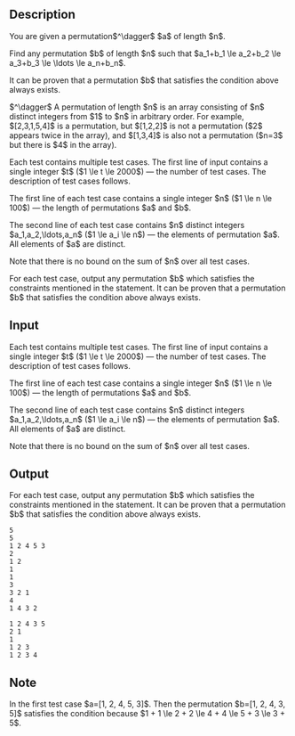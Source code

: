 ## Description

<div><p>You are given a permutation$^\dagger$ $a$ of length $n$.</p><p>Find any permutation $b$ of length $n$ such that $a_1+b_1 \le a_2+b_2 \le a_3+b_3 \le \ldots \le a_n+b_n$.</p><p>It can be proven that a permutation $b$ that satisfies the condition above always exists.</p><p>$^\dagger$ A permutation of length $n$ is an array consisting of $n$ distinct integers from $1$ to $n$ in arbitrary order. For example, $[2,3,1,5,4]$ is a permutation, but $[1,2,2]$ is not a permutation ($2$ appears twice in the array), and $[1,3,4]$ is also not a permutation ($n=3$ but there is $4$ in the array).</p></div><div class="input-specification"><p>Each test contains multiple test cases. The first line of input contains a single integer $t$ ($1 \le t \le 2000$)&nbsp;— the number of test cases. The description of test cases follows.</p><p>The first line of each test case contains a single integer $n$ ($1 \le n \le 100$)&nbsp;— the length of permutations $a$ and $b$.</p><p>The second line of each test case contains $n$ distinct integers $a_1,a_2,\ldots,a_n$ ($1 \le a_i \le n$)&nbsp;— the elements of permutation $a$. All elements of $a$ are distinct.</p><p>Note that there is no bound on the sum of $n$ over all test cases.</p></div><div class="output-specification"><p>For each test case, output <span class="tex-font-style-bf">any</span> permutation $b$ which satisfies the constraints mentioned in the statement. It can be proven that a permutation $b$ that satisfies the condition above always exists.</p></div>

## Input

<p>Each test contains multiple test cases. The first line of input contains a single integer $t$ ($1 \le t \le 2000$)&nbsp;— the number of test cases. The description of test cases follows.</p><p>The first line of each test case contains a single integer $n$ ($1 \le n \le 100$)&nbsp;— the length of permutations $a$ and $b$.</p><p>The second line of each test case contains $n$ distinct integers $a_1,a_2,\ldots,a_n$ ($1 \le a_i \le n$)&nbsp;— the elements of permutation $a$. All elements of $a$ are distinct.</p><p>Note that there is no bound on the sum of $n$ over all test cases.</p>

## Output

<p>For each test case, output <span class="tex-font-style-bf">any</span> permutation $b$ which satisfies the constraints mentioned in the statement. It can be proven that a permutation $b$ that satisfies the condition above always exists.</p>





```input1|2,3,6,7,10,11
5
5
1 2 4 5 3
2
1 2
1
1
3
3 2 1
4
1 4 3 2
```




```output1
1 2 4 3 5
2 1
1
1 2 3
1 2 3 4
```



## Note

<p>In the first test case $a=[1, 2, 4, 5, 3]$. Then the permutation $b=[1, 2, 4, 3, 5]$ satisfies the condition because $1 + 1 \le 2 + 2 \le 4 + 4 \le 5 + 3 \le 3 + 5$.</p>
